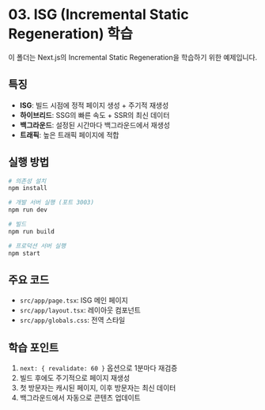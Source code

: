 # 03. ISG (Incremental Static Regeneration) 학습

이 폴더는 Next.js의 Incremental Static Regeneration을 학습하기 위한 예제입니다.

## 특징

- **ISG**: 빌드 시점에 정적 페이지 생성 + 주기적 재생성
- **하이브리드**: SSG의 빠른 속도 + SSR의 최신 데이터
- **백그라운드**: 설정된 시간마다 백그라운드에서 재생성
- **트래픽**: 높은 트래픽 페이지에 적합

## 실행 방법

```bash
# 의존성 설치
npm install

# 개발 서버 실행 (포트 3003)
npm run dev

# 빌드
npm run build

# 프로덕션 서버 실행
npm start
```

## 주요 코드

- `src/app/page.tsx`: ISG 메인 페이지
- `src/app/layout.tsx`: 레이아웃 컴포넌트
- `src/app/globals.css`: 전역 스타일

## 학습 포인트

1. `next: { revalidate: 60 }` 옵션으로 1분마다 재검증
2. 빌드 후에도 주기적으로 페이지 재생성
3. 첫 방문자는 캐시된 페이지, 이후 방문자는 최신 데이터
4. 백그라운드에서 자동으로 콘텐츠 업데이트
